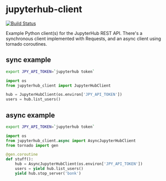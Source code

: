 # jupyterhub-client

[![Build Status](https://travis-ci.org/minrk/jupyterhub-client.svg?branch=master)](https://travis-ci.org/minrk/jupyterhub-client)

Example Python client(s) for the JupyterHub REST API.
There's a synchronous client implemented with Requests,
and an async client using tornado coroutines.


## sync example

```bash
export JPY_API_TOKEN=`jupyterhub token`
```

```python
import os
from jupyterhub_client import JupyterHubClient

hub = JupyterHubClient(os.environ['JPY_API_TOKEN'])
users = hub.list_users()
```


## async example

```bash
export JPY_API_TOKEN=`jupyterhub token`
```

```python
import os
from jupyterhub_client.async import AsyncJupyterHubClient
from tornado import gen

@gen.coroutine
def stuff():
    hub = AsyncJupyterHubClient(os.environ['JPY_API_TOKEN'])
    users = yield hub.list_users()
    yield hub.stop_server('bonk')
```

